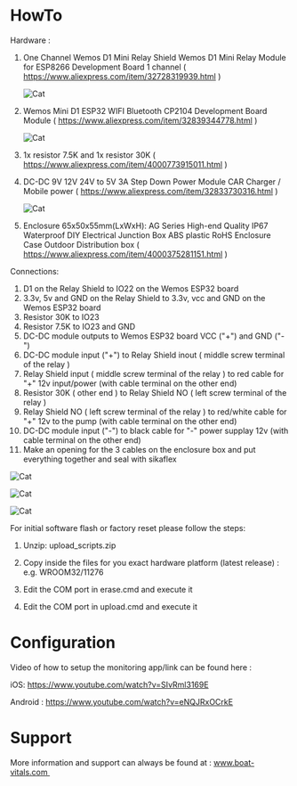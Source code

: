 # HowTo

Hardware : 

1. One Channel Wemos D1 Mini Relay Shield Wemos D1 Mini Relay Module for ESP8266 Development Board 1 channel
    ( https://www.aliexpress.com/item/32728319939.html )
    
    ![Cat](https://github.com/boat-vitals/delay_off_timer/blob/master/relay.jpg)
    

2. Wemos Mini D1 ESP32 WIFI Bluetooth CP2104 Development Board Module 
    ( https://www.aliexpress.com/item/32839344778.html )
    
    ![Cat](https://github.com/boat-vitals/delay_off_timer/blob/master/wemos_esp32.jpg)
	
3. 1x resistor 7.5K and 1x resistor 30K 
    ( https://www.aliexpress.com/item/4000773915011.html )
	
4. DC-DC 9V 12V 24V to 5V 3A Step Down Power Module CAR Charger / Mobile power
    ( https://www.aliexpress.com/item/32833730316.html )
    
     ![Cat](https://github.com/boat-vitals/delay_off_timer/blob/master/dc_dc.jpg)
	
5.  Enclosure 65x50x55mm(LxWxH): AG Series High-end Quality IP67 Waterproof DIY Electrical Junction Box ABS plastic RoHS Enclosure Case Outdoor Distribution box
    ( https://www.aliexpress.com/item/4000375281151.html )
	
Connections:

1. D1 on the Relay Shield to IO22 on the Wemos ESP32 board
2. 3.3v, 5v and GND on the Relay Shield to 3.3v, vcc and GND on the Wemos ESP32 board
3. Resistor 30K to IO23
4. Resistor 7.5K to IO23 and GND
5. DC-DC module outputs to Wemos ESP32 board VCC ("+") and GND ("-")
6. DC-DC module input ("+") to Relay Shield inout ( middle screw terminal of the relay )
7. Relay Shield input ( middle screw terminal of the relay ) to red cable for "+" 12v input/power (with cable terminal on the other end)
8. Resistor 30K ( other end ) to Relay Shield NO ( left screw terminal of the relay )
9. Relay Shield NO ( left screw terminal of the relay ) to red/white cable for "+" 12v to the pump (with cable terminal on the other end)
10. DC-DC module input ("-") to black cable for "-" power supplay 12v (with cable terminal on the other end)
12. Make an opening for the 3 cables on the enclosure box and put everything together and seal with sikaflex

 ![Cat](https://github.com/boat-vitals/delay_off_timer/blob/master/ex1.jpg)
 
  ![Cat](https://github.com/boat-vitals/delay_off_timer/blob/master/ex3.jpg)
 
 ![Cat](https://github.com/boat-vitals/delay_off_timer/blob/master/ex2.jpg)

For initial software flash or factory reset please follow the steps:

1. Unzip: upload_scripts.zip

2. Copy inside the files for you exact hardware platform (latest release) : e.g. WROOM32/11276

3. Edit the COM port in erase.cmd and execute it

4. Edit the COM port in upload.cmd and execute it

# Configuration

Video of how to setup the monitoring app/link can be found here : 

iOS: https://www.youtube.com/watch?v=SIvRml3169E

Android : https://www.youtube.com/watch?v=eNQJRxOCrkE


# Support

More information and support can always be found at : www.boat-vitals.com 
